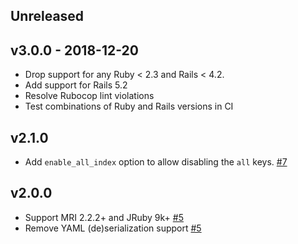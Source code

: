 ## Unreleased

## v3.0.0 - 2018-12-20

- Drop support for any Ruby < 2.3 and Rails < 4.2.
- Add support for Rails 5.2
- Resolve Rubocop lint violations
- Test combinations of Ruby and Rails versions in CI

## v2.1.0

- Add `enable_all_index` option to allow disabling the `all` keys. [#7](https://github.com/rpush/modis/pull/7)

## v2.0.0

- Support MRI 2.2.2+ and JRuby 9k+ [#5](https://github.com/rpush/modis/pull/5)
- Remove YAML (de)serialization support [#5](https://github.com/rpush/modis/pull/5)
